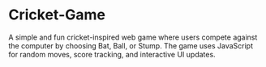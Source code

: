 # Cricket-Game
A simple and fun cricket-inspired web game where users compete against the computer by choosing Bat, Ball, or Stump. The game uses JavaScript for random moves, score tracking, and interactive UI updates.
